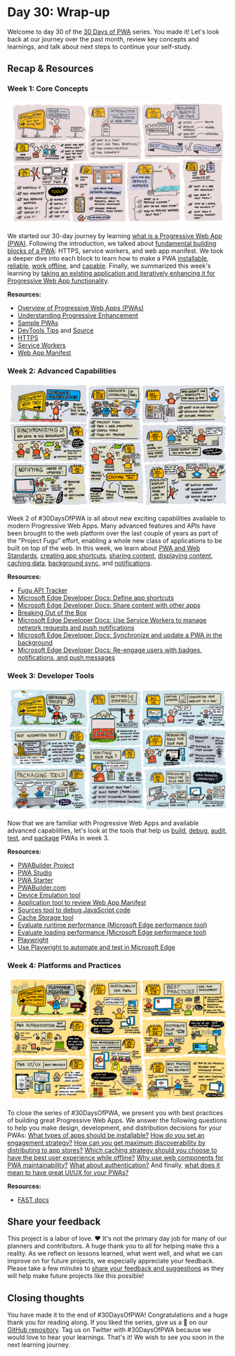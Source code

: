 # Day 30: Wrap-up

Welcome to day 30 of the [30 Days of PWA](https://aka.ms/learn-pwa/30Days-blog) series. You made it! Let's look back at our journey over the past month, review key concepts and learnings, and talk about next steps to continue your self-study.

## Recap & Resources

### Week 1: Core Concepts

![Visual guide to core concepts week.](./core-concepts/_media/week-1.png)

We started our 30-day journey by learning [what is a Progressive Web App (PWA)](./core-concepts/01.md). Following the introduction, we talked about [fundamental building blocks of a PWA](./core-concepts/02.md): HTTPS, service workers, and web app manifest. We took a deeper dive into each block to learn how to make a PWA [installable](./core-concepts/03.md), [reliable](./core-concepts/04.md), [work offline](./core-concepts/05.md), and [capable](./core-concepts/06.md). Finally, we summarized this week's learning by [taking an existing application and iteratively enhancing it for Progressive Web App functionality](./core-concepts/07.md).

**Resources:**

- [Overview of Progressive Web Apps (PWAs)](https://aka.ms/learn-PWA/30Days-1.1/docs.microsoft.com/microsoft-edge/progressive-web-apps-chromium)
- [Understanding Progressive Enhancement](https://aka.ms/learn-PWA/30Days-1.1/alistapart.com/article/understandingprogressiveenhancement)
- [Sample PWAs](https://aka.ms/learn-PWA/30Days-1.1/docs.microsoft.com/microsoft-edge/progressive-web-apps-chromium/demo-pwas)
- [DevTools Tips](https://aka.ms/learn-PWA/30Days-1.1/devtoolstips.org) and [Source](https://aka.ms/learn-PWA/30Days-1.1/github.com/captainbrosset/devtools-tips)
- [HTTPS](https://aka.ms/learn-PWA/30Days-1.2/developer.mozilla.org/en-US/docs/Glossary/https)
- [Service Workers](https://aka.ms/learn-PWA/30Days-1.2/docs.microsoft.com/microsoft-edge/progressive-web-apps-chromium/how-to/service-workers)
- [Web App Manifest](https://aka.ms/learn-PWA/30Days-1.2/docs.microsoft.com/microsoft-edge/progressive-web-apps-chromium/how-to/web-app-manifests)

### Week 2: Advanced Capabilities

![Visual guide to advanced capabilities week.](./advanced-capabilities/_media/week2-roadmap.png)

Week 2 of #30DaysOfPWA is all about new exciting capabilities available to modern Progressive Web Apps. Many advanced features and APIs have been brought to the web platform over the last couple of years as part of the "Project Fugu" effort, enabling a whole new class of applications to be built on top of the web. In this week, we learn about [PWA and Web Standards](./advanced-capabilities/01.md), [creating app shortcuts](./advanced-capabilities/02.md), [sharing content](./advanced-capabilities/03.md), [displaying content](./advanced-capabilities/04.md), [caching data](./advanced-capabilities/05.md), [background sync](./advanced-capabilities/06.md), and [notifications](./advanced-capabilities/07.md).

**Resources:**

- [Fugu API Tracker](https://aka.ms/learn-PWA/30Days-2.1/fugu-tracker.web.app)
- [Microsoft Edge Developer Docs: Define app shortcuts](https://aka.ms/learn-PWA/30Days-2.2/docs.microsoft.com/microsoft-edge/progressive-web-apps-chromium/how-to/shortcuts)
- [Microsoft Edge Developer Docs: Share content with other apps](https://aka.ms/learn-PWA/30Days-2.3/docs.microsoft.com/microsoft-edge/progressive-web-apps-chromium/how-to/share)
- [Breaking Out of the Box](https://aka.ms/learn-PWA/30Days-2.4/alistapart.com/article/breaking-out-of-the-box)
- [Microsoft Edge Developer Docs: Use Service Workers to manage network requests and push notifications](https://aka.ms/learn-PWA/30Days-2.5/docs.microsoft.com/microsoft-edge/progressive-web-apps-chromium/how-to/service-workers)
- [Microsoft Edge Developer Docs: Synchronize and update a PWA in the background](https://aka.ms/learn-PWA/30Days-2.6/docs.microsoft.com/microsoft-edge/progressive-web-apps-chromium/how-to/background-syncs)
- [Microsoft Edge Developer Docs: Re-engage users with badges, notifications, and push messages](https://aka.ms/learn-PWA/30Days-2.7/docs.microsoft.com/microsoft-edge/progressive-web-apps-chromium/how-to/notifications-badges)

### Week 3: Developer Tools

![Visual guide to developer tools week.](./dev-tools/_media/week3-roadmap.png)

Now that we are familiar with Progressive Web Apps and available advanced capabilities, let's look at the tools that help us [build](./dev-tools/01.md), [debug](./dev-tools/03.md), [audit](./dev-tools/05.md), [test](./dev-tools/06.md), and [package](./dev-tools/07.md) PWAs in week 3.

**Resources:**

- [PWABuilder Project](https://aka.ms/learn-PWA/30Days-3.1/github.com/pwa-builder/PWABuilder)
- [PWA Studio](https://aka.ms/learn-PWA/30Days-3.1/pwa-studio)
- [PWA Starter](https://aka.ms/learn-PWA/30Days-3.1/github.com/pwa-builder/pwa-starter)
- [PWABuilder.com](https://aka.ms/learn-PWA/30Days-3.2/www.pwabuilder.com)
- [Device Emulation tool](https://aka.ms/learn-PWA/device-emulation)
- [Application tool to review Web App Manifest](https://aka.ms/learn-PWA/debug-PWA)
- [Sources tool to debug JavaScript code](https://aka.ms/learn-PWA/sources-tool)
- [Cache Storage tool](https://aka.ms/learn-PWA/cache-storage)
- [Evaluate runtime performance (Microsoft Edge performance tool)](https://aka.ms/learn-PWA/30Days-3.5/docs.microsoft.com/microsoft-edge/devtools-guide-chromium/evaluate-performance)
- [Evaluate loading performance (Microsoft Edge performance tool)](https://aka.ms/learn-PWA/30Days-3.5/docs.microsoft.com/microsoft-edge/devtools-guide-chromium/speed/get-started)
- [Playwright](https://aka.ms/learn-PWA/30Days-3.6/playwright.dev)
- [Use Playwright to automate and test in Microsoft Edge](https://aka.ms/learn-PWA/30Days-3.6/docs.microsoft.com/microsoft-edge/playwright)

### Week 4: Platforms and Practices

![Visual guide to platforms and practices week.](./platforms-practices/_media/week4-roadmap.png)

To close the series of #30DaysOfPWA, we present you with best practices of building great Progressive Web Apps. We answer the following questions to help you make design, development, and distribution decisions for your PWAs: [What types of apps should be installable?](./platforms-practices/01.md) [How do you set an engagement strategy?](./platforms-practices/02.md) [How can you get maximum discoverability by distributing to app stores?](./platforms-practices/03.md) [Which caching strategy should you choose to have the best user experience while offline?](./platforms-practices/04.md) [Why use web components for PWA maintainability?](./platforms-practices/05.md) [What about authentication?](./platforms-practices/06.md) And finally, [what does it mean to have great UI/UX for your PWAs?](./platforms-practices/07.md)

**Resources:**

- [FAST docs](https://aka.ms/learn-pwa/30days-4.5/fast.design/docs/introduction)

## Share your feedback

This project is a labor of love. ❤️ It's not the primary day job for many of our planners and contributors. A huge thank you to all for helping make this a reality. As we reflect on lessons learned, what went well, and what we can improve on for future projects, we especially appreciate your feedback. Please take a few minutes to [share your feedback and suggestions](https://aka.ms/learn-pwa/30Days-survey) as they will help make future projects like this possible!

## Closing thoughts

You have made it to the end of #30DaysOfPWA! Congratulations and a huge thank you for reading along. If you liked the series, give us a 🌟 on our [GitHub repository](https://github.com/microsoft/win-student-devs). Tag us on Twitter with #30DaysOfPWA because we would love to hear your learnings. That's it! We wish to see you soon in the next learning journey.
